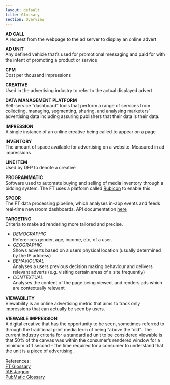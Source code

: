 ```yaml
---
layout: default
title: Glossary
section: Overview
---
```


**AD CALL**  
A request from the webpage to the ad server to display an online advert

**AD UNIT**  
Any defined vehicle that’s used for promotional messaging and paid for with the intent of promoting a product or service  

**CPM**  
Cost per thousand impressions

**CREATIVE**  
Used in the advertising industry to refer to the actual displayed advert  

**DATA MANAGEMENT PLATFORM**  
Self-service “dashboard” tools that perform a range of services from collecting, managing, segmenting, sharing, and analysing marketers’ advertising data including assuring publishers that their data is their data.

**IMPRESSION**  
A single instance of an online creative being called to appear on a page

**INVENTORY**  
The amount of space available for advertising on a website. Measured in ad impressions

**LINE ITEM**  
Used by DFP to denote a creative

**PROGRAMMATIC**  
Software used to automate buying and selling of media inventory through a bidding system. The FT uses a platform called [Rubicon](http://rubiconproject.com/) to enable this.

**SPOOR**  
The FT data processing pipeline, which analyses in-app events and feeds real-time newsroom dashboards. API documentation [here](http://spoor-docs.herokuapp.com/)  

**TARGETING**  
Criteria to make ad rendering more tailored and precise.
- _DEMOGRAPHIC_  
References gender, age, income, etc, of a user.   
- _GEOGRAPHIC_  
Shows adverts based on a users physical location (usually determined by the IP address)
- _BEHAVIOURAL_  
Analyses a users previous decision making behaviour and delivers relevant adverts (e.g. visiting certain areas of a site frequently)  
- _CONTEXTUAL_  
Analyses the content of the page being viewed, and renders ads which are contextually relevant

**VIEWABILITY**  
Viewability is an online advertising metric that aims to track only impressions that can actually be seen by users.

**VIEWABLE IMPRESSION**  
A digital creative that has the opportunity to be seen, sometimes referred to through the traditional print media term of being “above the fold”. The current industry criteria for a standard ad unit to be considered viewable is that 50% of the canvas was within the consumer’s rendered window for a minimum of 1 second – the time required for a consumer to understand that the unit is a piece of advertising.

References:  
[FT Glossary](https://docs.google.com/spreadsheets/d/1d-iy36QBhP94vfcEjFpdKnF_m-1NAtcQHY4m9h2vHdk/edit#gid=0)  
[IAB Jargon](https://www.iabuk.net/resources/jargon-buster#buSYZekHExElAx5X.99)  
[PubMatic Glossary](https://0e656acf-a-4e80c146-s-sites.googlegroups.com/a/ft.com/advertising-enablement/advertising-industry/the-pubmatic-glossary.pdf?attachauth=ANoY7cp1Bx45lPsYXp0brk_BO5OCC50dajdGBz3GF6dOm3-lWvAv_ffRAFqAkFgEKrulL-3i8AM22gnYXeZ9FW12h-hclXQjArqyeVhU1Skp8kxg7-trsfGkknqWwO-kAJPWOtSA7UCtDmhiYljFsvTJ4i7L4N3ZVgiH78iLJO2oDWRtb559dW8PQDOLYXmQHxywrHP1e3jvmHfD4uEDHQdPvZEkj7K3xunN0Qd8ZvwKTM1sML5Bkxj6y3vukmJPVhO0qkbrl0qm&attredirects=1)
